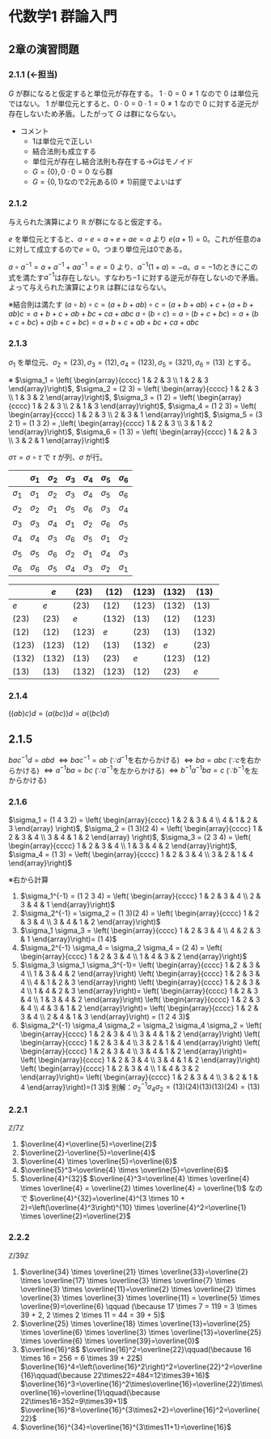 # 代数学1 群論入門

## 2章の演習問題

### 2.1.1 **(←担当)**

$G$ が群になると仮定すると単位元が存在する。
$1 \cdot 0 = 0 \neq 1$ なので $0$ は単位元ではない。
$1$ が単位元とすると、$0 \cdot 0 = 0 \cdot 1 = 0 \neq 1$ なので $0$ に対する逆元が存在しないため矛盾。したがって $G$ は群にならない。

- コメント
  - 1は単位元で正しい
  - 結合法則も成立する
  - 単位元が存在し結合法則も存在する→$G$はモノイド
  - $G=\{0\}, 0 \cdot 0 = 0$ なら群
  - $G=\{0,1\}$なので2元ある($0 \neq 1$)前提でよいはず

### 2.1.2

与えられた演算により $\mathbb{R}$ が群になると仮定する。

$e$ を単位元とすると、$a \circ e = a + e + ae = a$ より $e(a+1)=0$。これが任意のaに対して成立するので$e=0$。つまり単位元は$0$である。

$a \circ a^{-1} = a + a^{-1} + a a^{-1} = e = 0$ より、$a^{-1}(1 + a) = -a$。$a=-1$のときにこの式を満たす$a^{-1}$は存在しない。すなわち$-1$ に対する逆元が存在しないので矛盾。よって与えられた演算により$\mathbb{R}$ は群にはならない。

※結合則は満たす
$(a \circ b) \circ c = (a + b + ab) \circ c = (a + b + ab) + c + (a + b + ab)c = a + b + c + ab + bc + ca + abc$
$a \circ (b \circ c) = a \circ (b + c + bc) = a + (b + c + bc) + a (b + c + bc) = a + b + c + ab + bc + ca + abc$

### 2.1.3

$\sigma_1$ を単位元、$\sigma_2 = (2 3), \sigma_3 = (1 2), \sigma_4 = (1 2 3), \sigma_5 = (3 2 1), \sigma_6 = (1 3)$ とする。

※
$\sigma_1 = \left( \begin{array}{cccc}
1 & 2 & 3 \\
1 & 2 & 3
\end{array}\right)$,
$\sigma_2 = (2 3) = \left( \begin{array}{cccc}
1 & 2 & 3 \\
1 & 3 & 2
\end{array}\right)$,
$\sigma_3 = (1 2) = \left( \begin{array}{cccc}
1 & 2 & 3 \\
2 & 1 & 3
\end{array}\right)$,
$\sigma_4 = (1 2 3) = \left( \begin{array}{cccc}
1 & 2 & 3 \\
2 & 3 & 1
\end{array}\right)$,
$\sigma_5 = (3 2 1) = (1 3 2) =     ,\left( \begin{array}{cccc}
1 & 2 & 3 \\
3 & 1 & 2
\end{array}\right)$,
$\sigma_6 = (1 3) = \left( \begin{array}{cccc}
1 & 2 & 3 \\
3 & 2 & 1
\end{array}\right)$

$\sigma \tau = \sigma \circ \tau$ で $\tau$ が列、$\sigma$ が行。

| | $\sigma_1$ | $\sigma_2$ | $\sigma_3$ | $\sigma_4$ | $\sigma_5$ | $\sigma_6$ |
|-|-|-|-|-|-|-|
|$\sigma_1$|$\sigma_1$|$\sigma_2$|$\sigma_3$|$\sigma_4$|$\sigma_5$|$\sigma_6$|
|$\sigma_2$|$\sigma_2$|$\sigma_1$|$\sigma_5$|$\sigma_6$|$\sigma_3$|$\sigma_4$|
|$\sigma_3$|$\sigma_3$|$\sigma_4$|$\sigma_1$|$\sigma_2$|$\sigma_6$|$\sigma_5$|
|$\sigma_4$|$\sigma_4$|$\sigma_3$|$\sigma_6$|$\sigma_5$|$\sigma_1$|$\sigma_2$|
|$\sigma_5$|$\sigma_5$|$\sigma_6$|$\sigma_2$|$\sigma_1$|$\sigma_4$|$\sigma_3$|
|$\sigma_6$|$\sigma_6$|$\sigma_5$|$\sigma_4$|$\sigma_3$|$\sigma_2$|$\sigma_1$|

| |$e$|$(2 3)$|$(1 2)$|$(1 2 3)$|$(1 3 2)$|$(1 3)$|
|-|-|-|-|-|-|-|
|$e$|$e$|$(2 3)$|$(1 2)$|$(1 2 3)$|$(1 3 2)$|$(1 3)$|
|$(2 3)$|$(2 3)$|$e$|$(1 3 2)$|$(1 3)$|$(1 2)$|$(1 2 3)$|
|$(1 2)$|$(1 2)$|$(1 2 3)$|$e$|$(2 3)$|$(1 3)$|$(1 3 2)$|
|$(1 2 3)$|$(1 2 3)$|$(1 2)$|$(1 3)$|$(1 3 2)$|$e$|$(2 3)$|
|$(1 3 2)$|$(1 3 2)$|$(1 3)$|$(2 3)$|$e$|$(1 2 3)$|$(1 2)$|
|$(1 3)$|$(1 3)$|$(1 3 2)$|$(1 2 3)$|$(1 2)$|$(2 3)$|$e$|

### 2.1.4

$((ab)c)d=(a(bc))d=a((bc)d)$

## 2.1.5

$bac^{-1}d=abd$
$\Leftrightarrow bac^{-1}=ab$  ($\because d^{-1}$を右からかける)
$\Leftrightarrow ba=abc$  ($\because c$を右からかける)
$\Leftrightarrow a^{-1}ba=bc$  ($\because a^{-1}$を左からかける)
$\Leftrightarrow b^{-1}a^{-1}ba=c$  ($\because b^{-1}$を左からかける)

### 2.1.6

$\sigma_1 = (1 4 3 2) = \left( \begin{array}{cccc}
1 & 2 & 3 & 4 \\
4 & 1 & 2 & 3
\end{array} \right)$,
$\sigma_2 = (1 3)(2 4) = \left( \begin{array}{cccc}
1 & 2 & 3 & 4 \\
3 & 4 & 1 & 2 
\end{array} \right)$,
$\sigma_3 = (2 3 4) = \left( \begin{array}{cccc}
1 & 2 & 3 & 4 \\
1 & 3 & 4 & 2
\end{array}\right)$,
$\sigma_4 = (1 3) = \left( \begin{array}{cccc}
1 & 2 & 3 & 4 \\
3 & 2 & 1 & 4
\end{array}\right)$

※右から計算

1. $\sigma_1^{-1} = (1 2 3 4) = \left( \begin{array}{cccc}
1 & 2 & 3 & 4 \\
2 & 3 & 4 & 1
\end{array}\right)$
2. $\sigma_2^{-1} = \sigma_2 = (1 3)(2 4) = \left( \begin{array}{cccc}
1 & 2 & 3 & 4 \\
3 & 4 & 1 & 2
\end{array}\right)$
3. $\sigma_1 \sigma_3 = \left( \begin{array}{cccc}
1 & 2 & 3 & 4 \\
4 & 2 & 3 & 1
\end{array}\right)= (1 4)$
4. $\sigma_2^{-1} \sigma_4 = \sigma_2 \sigma_4 = (2 4) = \left( \begin{array}{cccc}
1 & 2 & 3 & 4 \\
1 & 4 & 3 & 2
\end{array}\right)$
5. $\sigma_3 \sigma_1 \sigma_3^{-1}= \left( \begin{array}{cccc}
1 & 2 & 3 & 4 \\
1 & 3 & 4 & 2
\end{array}\right)
\left( \begin{array}{cccc}
1 & 2 & 3 & 4 \\
4 & 1 & 2 & 3
\end{array}\right)
\left( \begin{array}{cccc}
1 & 2 & 3 & 4 \\
1 & 4 & 2 & 3
\end{array}\right)= \left( \begin{array}{cccc}
1 & 2 & 3 & 4 \\
1 & 3 & 4 & 2
\end{array}\right)
\left( \begin{array}{cccc}
1 & 2 & 3 & 4 \\
4 & 3 & 1 & 2
\end{array}\right)= \left( \begin{array}{cccc}
1 & 2 & 3 & 4 \\
2 & 4 & 1 & 3
\end{array}\right) = (1 2 4 3)$
1. $\sigma_2^{-1} \sigma_4 \sigma_2 = \sigma_2 \sigma_4 \sigma_2 = \left( \begin{array}{cccc}
1 & 2 & 3 & 4 \\
3 & 4 & 1 & 2
\end{array}\right)
\left( \begin{array}{cccc}
1 & 2 & 3 & 4 \\
3 & 2 & 1 & 4
\end{array}\right)
\left( \begin{array}{cccc}
1 & 2 & 3 & 4 \\
3 & 4 & 1 & 2
\end{array}\right)= \left( \begin{array}{cccc}
1 & 2 & 3 & 4 \\
3 & 4 & 1 & 2
\end{array}\right)
\left( \begin{array}{cccc}
1 & 2 & 3 & 4 \\
1 & 4 & 3 & 2
\end{array}\right)= \left( \begin{array}{cccc}
1 & 2 & 3 & 4 \\
3 & 2 & 1 & 4
\end{array}\right)=(1 3)$
別解：$\sigma_2^{-1} \sigma_4 \sigma_2 = (1 3)(2 4)(1 3)(1 3)(2 4) = (1 3)$

### 2.2.1

$\mathbb{Z}/7\mathbb{Z}$

1. $\overline{4}+\overline{5}=\overline{2}$
2. $\overline{2}-\overline{5}=\overline{4}$
3. $\overline{4} \times \overline{5}=\overline{6}$
4. $\overline{5}^3=\overline{4} \times \overline{5}=\overline{6}$
5. $\overline{4}^{32}$
$\overline{4}^3=\overline{4} \times \overline{4} \times \overline{4} = \overline{2} \times \overline{4} = \overline{1}$ なので
$\overline{4}^{32}=\overline{4}^{3 \times 10 + 2}=\left(\overline{4}^3\right)^{10} \times \overline{4}^2=\overline{1} \times \overline{2}=\overline{2}$

### 2.2.2

$\mathbb{Z}/39\mathbb{Z}$

1. $\overline{34} \times \overline{21} \times \overline{33}=\overline{2} \times \overline{17} \times \overline{3} \times \overline{7} \times \overline{3} \times \overline{11}=\overline{2} \times \overline{2} \times \overline{3} \times \overline{3} \times \overline{11} = \overline{5} \times \overline{9}=\overline{6} \qquad (\because 17 \times 7 = 119 = 3 \times 39 + 2, 2 \times 2 \times 11 = 44 = 39 + 5)$
2. $\overline{25} \times \overline{18} \times \overline{13}=\overline{25} \times \overline{6} \times \overline{3} \times \overline{13}=\overline{25} \times \overline{6} \times \overline{39}=\overline{0}$
3. $\overline{16}^8$
$\overline{16}^2=\overline{22}\qquad(\because 16 \times 16 = 256 = 6 \times 39 + 22$)
$\overline{16}^4=\left(\overline{16}^2\right)^2=\overline{22}^2=\overline{16}\qquad(\because 22\times22=484=12\times39+16)$
$\overline{16}^3=\overline{16}^2\times\overline{16}=\overline{22}\times\overline{16}=\overline{1}\qquad(\because 22\times16=352=9\times39+1)$
$\overline{16}^8=\overline{16}^{3\times2+2}=\overline{16}^2=\overline{22}$
4. $\overline{16}^{34}=\overline{16}^{3\times11+1}=\overline{16}$